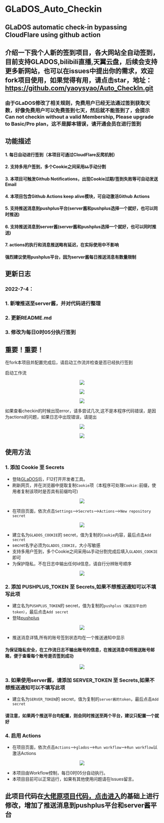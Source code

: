 # GLaDOS_Auto_Checkin

## GLaDOS automatic check-in bypassing CloudFlare using github action

## 介绍一下我个人新的签到项目，各大网站全自动签到，目前支持GLADOS,bilibili直播,天翼云盘，后续会支持更多新网站，也可以在issues中提出你的需求，欢迎fork项目使用，如果觉得有用，请点击star，地址：https://github.com/yaoysyao/Auto_CheckIn.git

### 由于GLaDOS修改了相关规则，免费用户已经无法通过签到获取天数，好像免费用户可以免费签到七天，然后就不能签到了，会提示 Can not checkin without a valid Membership, Please upgrade to Basic/Pro plan，这不是脚本错误，请开通会员在进行签到

## 功能描述

#### 1. 每日自动进行签到（本项目可通过CloudFlare反爬机制）

#### 2. 支持多用户签到，多个Cookie之间采用`&&`手动分割

#### 3. 本项目可触发Github Notifications，出现Cookie过期/签到失败等可自动发送Email

#### 4. 本项目包含Github Actions keep alive模块，可自动激活Github Actions

#### 5. 支持推送消息到pushplus平台(server酱和pushplus选择一个就好，也可以同时推送)

#### 6. 支持推送消息到server酱(server酱和pushplus选择一个就好，也可以同时推送)

#### 7. actions的执行和消息推送略有延迟，在实际使用中不影响

#### 强烈建议使用pushplus平台，因为server酱每日推送消息有数量限制

## 更新日志

### 2022-7-4：

### 1. 新增推送至server酱，并对代码进行整理

### 2. 更新README.md

### 3. 修改为每日0时05分执行签到

## 重要！重要！

在fork本项目并配置完成后，请启动工作流并检查是否已经执行签到

启动工作流
<p align="center">
  <img src="imgs/Step4.png" />
</p>
<p align="center">
  <img src="imgs/check_workflow_log_1.png" />
</p>

<p align="center">
  <img src="imgs/check_workflow_log_2.png" />
</p>
如果查看checkin的时候出现error，请多尝试几次,这不是本程序代码错误，是因为actions的问题，如果日志中出现错误，请提出
<p align="center">
  <img src="imgs/check_workflow_log_error.png" />
</p>
<p align="center">
  <img src="imgs/check_workflow_log_3.png" />
</p>

## 使用方法

### 1. 添加 Cookie 至 Secrets

- 登陆[GLaDOS](https://glados.rocks/)后，F12打开开发者工具。
- 刷新网页，并在浏览器中提取复制`Cookie`项（本程序可处理`Cookie:`前缀，使用者复制该项时是否具有前缀均可)

<p align="center">
  <img src="imgs/Step1.png" />
</p>

- 在项目页面，依次点击`Settings`-->`Secrets`-->`Actions`-->`New repository secret`

<p align="center">
  <img src="imgs/Step2.png" />
</p>

- 建立名为`GLADOS_COOKIE`的 secret，值为复制的`Cookie`内容，最后点击`Add secret`
- secret名字必须为`GLADOS_COOKIE`，大小写敏感
- 支持多用户签到，多个Cookie之间采用`&&`手动分割完成后填入`GLADOS_COOKIE`即可
- 为保护隐私，不在日志中输出任何Id信息，请自行分辨账号顺序

<p align="center">
  <img src="imgs/Step3.png" />
</p>

### 2. 添加 PUSHPLUS_TOKEN 至 Secrets,如果不想推送通知可以不填写此项

- 建立名为`PUSHPLUS_TOKEN`的 secret，值为复制的`pushplus（推送加平台的token）`，最后点击`Add secret`
- 登陆[pushplus](http://www.pushplus.plus/)

<p align="center">
  <img src="imgs/pushplus_token.png" />
</p>

- 推送消息详情,所有的账号签到状态均在一个推送通知中显示

#### 为保证隐私安全，在工作流日志不输出账号的信息，在推送消息中将推送账号邮箱，便于查看每个账号是否签到成功

<p align="center">
  <img src="imgs/pushplus_message_info.png" />
</p>

### 3. 如果使用server酱，请添加 SERVER_TOKEN 至 Secrets,如果不想推送通知可以不填写此项

- 建立名为`SERVER_TOKEN`的 secret，值为复制的`server酱的token`，最后点击`Add secret`

#### 请注意，如果两个推送平台均配置，则会同时推送至两个平台，建议只配置一个就好

### 4. 启用 Actions

- 在项目页面，依次点击`Actions`-->`glados`-->`Run workflow`-->`Run workflow`以激活Actions

<p align="center">
  <img src="imgs/Step4.png" />
</p>

- 本项目由Workflow控制，每日0时05分自动执行。
- 本项目目前可以正常运行，如果有其他使用问题请在Issues留言。

## 此项目代码在[大佬原项目代码，点击进入](https://github.com/tyIceStream/GLaDOS_Checkin.git)的基础上进行修改，增加了推送消息到pushplus平台和server酱平台
